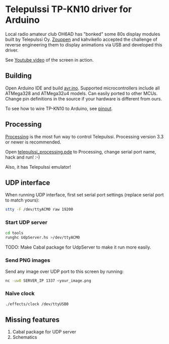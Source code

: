 # Telepulssi TP-KN10 driver for Arduino

Local radio amateur club OH6AD has "bonked" some 80s display modules
built by Telepulssi Oy. [Zouppen](https://twitter.com/zouppen) and
kahvikello accepted the challenge of reverse engineering them to
display animations via USB and developed this driver.

See [Youtube video](https://www.youtube.com/watch?v=fZEshGM8jz8) of
the screen in action.

## Building

Open Arduino IDE and build [avr.ino](avr/avr.ino). Supported
microcontrollers include all ATMega328 and ATMega32u4 models. Can
easily ported to other MCUs. Change pin definitions in the source if
your hardware is different from ours.

To see how to wire TP-KN10 to Arduino, see [pinout](pinout.md).

## Processing

[Processing](https://processing.org/) is the most fun way to control
Telepulssi. Processing version 3.3 or newer is recommended.

Open
[telepulssi_processing.pde](telepulssi_processing/telepulssi_processing.pde)
to Processing, change serial port name, hack and run! :-)

Also, it has Telepulssi emulator!

## UDP interface

When running UDP interface, first set serial port settings (replace
serial port to match yours):

```sh
stty -F /dev/ttyACM0 raw 19200
```

### Start UDP server

```sh
cd tools
runghc UdpServer.hs >/dev/ttyACM0
```

TODO: Make Cabal package for UdpServer to make it run more easily.

### Send PNG images

Send any image over UDP port to this screen by running:

```sh
nc -uw0 SERVER_IP 1337 <your_image.png
```

### Naïve clock

```sh
./effects/clock /dev/ttyUSB0
```

## Missing features

1. Cabal package for UDP server
1. Schematics
